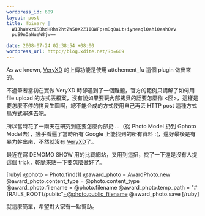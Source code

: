 ```yaml
--- 
wordpress_id: 609
layout: post
title: !binary |
  W1JhaWxzXSBhdHRhY2htZW50X2Z1IOWFp+mDqOaLt+iyneaqlOahiOeahOWv
  puS9nOaWueW8jw==

date: 2008-07-24 02:38:54 +08:00
wordpress_url: http://blog.xdite.net/?p=609
---
```

As we known, <a href="http://veryxd.net">VeryXD</a> 的上傳功能是使用 attchement_fu 這個 plugin 做出來的。

不過筆者當初在實做 VeryXD 時卻遇到了一個難題，官方的範例只講解了如何用 file upload 的方式丟檔案，沒有說如果要玩內部拷貝的話要怎麼作 <囧>，這樣是要怎麼不停的拷貝生圖啊，總不能合成的方式使用自己再丟 HTTP post 這種方式鳥方式塞進去吧。

所以當時花了一兩天在研究到底要怎麼內部扔 ...（從 Photo Model 扔到 Gphoto Model去），幾乎看遍了當時所有 Google 上能找到的所有資料 :(，還好最後是有暴力幹出來，不然就沒有 <a href="http://veryxd.net">VeryXD</a>了。

最近在寫 DEMOMO SHOW 用的比賽網站，又用到這招，找了一下還是沒有人提這個 trick，乾脆來貼一下要怎麼做好了。

[ruby]
      @photo = Photo.find(1)
      @award_photo = AwardPhoto.new
      @award_photo.content_type = @photo.content_type
      @award_photo.filename = @photo.filename
      @award_photo.temp_path = "#{RAILS_ROOT}/public"+@photo.public_filename
      @award_photo.save
[/ruby]

就這麼簡單，希望對大家有一點幫助。

